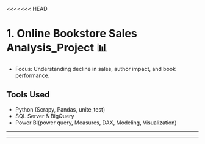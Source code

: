 <<<<<<< HEAD

# 1. **Online Bookstore Sales Analysis_Project** 📊
   - Focus: Understanding decline in sales, author impact, and book performance.

## Tools Used
- Python (Scrapy, Pandas, unite_test)
- SQL Server & BigQuery
- Power BI(power query, Measures, DAX, Modeling, Visualization)

--------------------------------------------------------------------------------------------
--------------------------------------------------------------------------------------------

